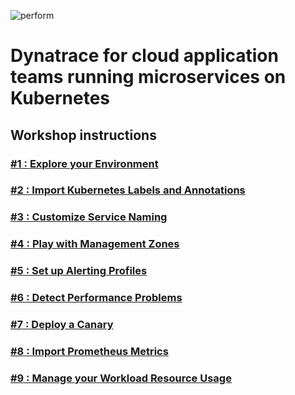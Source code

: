 ![perform](https://dt-cdn.net/images/performlogonav-260-8d9107d113.png)

# Dynatrace for cloud application teams running microservices on Kubernetes

## Workshop instructions

### [#1 : Explore your Environment](01_Explore_Your_Environment/README.md)
### [#2 : Import Kubernetes Labels and Annotations](02_Import_k8s_labels_annotations/README.md)
### [#3 : Customize Service Naming](03_Customize_Service_naming/README.md)
### [#4 : Play with Management Zones](04_Play_with_Management_Zones/README.md)
### [#5 : Set up Alerting Profiles](05_Set_up_Alerting_Profiles/README.md)
### [#6 : Detect Performance Problems](06_Detect_Problems/README.md)
### [#7 : Deploy a Canary](07_Deploy_a_Canary/README.md)
### [#8 : Import Prometheus Metrics](08_Import_Prometheus_Metrics/README.md)
### [#9 : Manage your Workload Resource Usage](09_Manage_Workload_Resource_Usage/README.md)



